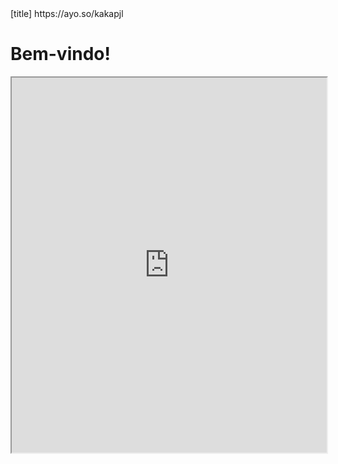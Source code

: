 <!DOCTYPE html>
<html lang="pt">
<head>
    <meta charset="UTF-8">
    <meta name="viewport" content="width=device-width, initial-scale=1.0">
    [title] 
https://ayo.so/kakapjl</title>
</head>
<body>
    <h1>Bem-vindo!</h1>
    <iframe src="https://ayo.so/kakapjl" width="100%" height="600px"></iframe>
</body>
</html>